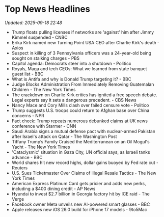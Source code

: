 # Top News Headlines

_Updated: 2025-09-18 22:48_

- Trump floats pulling licenses if networks are 'against' him after Jimmy Kimmel suspended - CNBC
- Erika Kirk named new Turning Point USA CEO after Charlie Kirk's death - Axios
- Suspect in killing of 3 Pennsylvania officers was a 24-year-old being sought on stalking charges - PBS
- Capitol agenda: Democrats steer into a shutdown - Politico
- Royals, Maga and tech CEOs: What we learned from state banquet guest list - BBC
- What is Antifa and why is Donald Trump targeting it? - BBC
- Judge Blocks Administration From Immediately Removing Guatemalan Children - The New York Times
- The crackdown on Charlie Kirk critics has ignited a free speech debate. Legal experts say it sets a dangerous precedent. - CBS News
- Nancy Mace and Cory Mills clash over failed censure vote - Politico
- Trump suggests U.S. troops could return to Afghan base over China concerns - NPR
- Fact check: Trump repeats numerous debunked claims at UK news conference with Starmer - CNN
- Saudi Arabia signs a mutual defense pact with nuclear-armed Pakistan after Israel's attack on Qatar - The Washington Post
- Tiffany Trump’s Family Cruised the Mediterranean on an Oil Mogul's Yacht - The New York Times
- 'Cataclysmic' situation in Gaza City, UN official says, as Israeli tanks advance - BBC
- World shares hit new record highs, dollar gains buoyed by Fed rate cut - Reuters
- U.S. Sues Ticketmaster Over Claims of Illegal Resale Tactics - The New York Times
- American Express Platinum Card gets pricier and adds new perks, including a $400 dining credit - AP News
- Hyundai to invest $2.7 billion in Georgia factory hit by ICE raid - The Verge
- Facebook owner Meta unveils new AI-powered smart glasses - BBC
- Apple releases new iOS 26.0 build for iPhone 17 models - 9to5Mac
